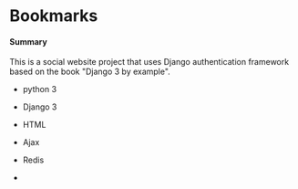 # Bookmarks

<h4>Summary</h4>
This is a social website project that uses 
Django authentication framework based on the book "Django 3 by example".

* python 3
* Django 3
* HTML
* Ajax
* Redis

*
